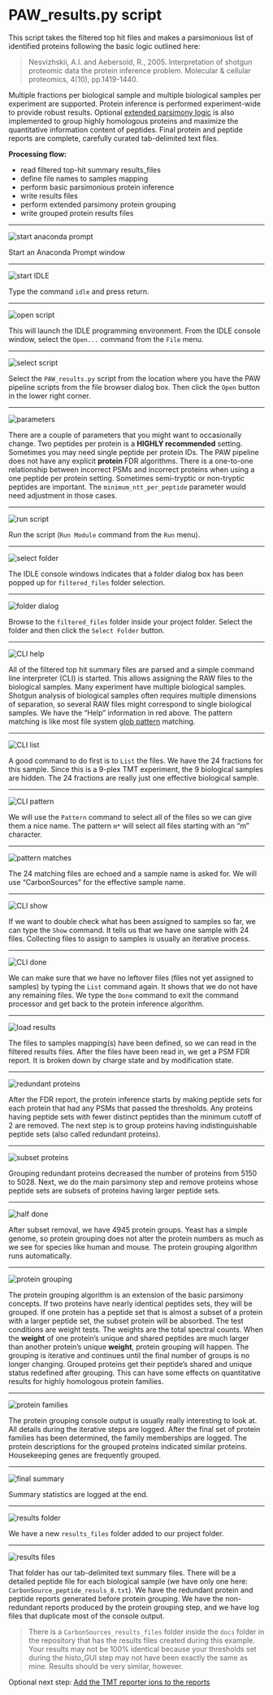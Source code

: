 # PAW_results.py script

This script takes the filtered top hit files and makes a parsimonious list of identified proteins following the basic logic outlined here:

> Nesvizhskii, A.I. and Aebersold, R., 2005. Interpretation of shotgun proteomic data the protein inference problem. Molecular & cellular proteomics, 4(10), pp.1419-1440.

Multiple fractions per biological sample and multiple biological samples per experiment are supported. Protein inference is performed experiment-wide to provide robust results. Optional [extended parsimony logic](https://digitalcommons.ohsu.edu/etd/3855/) is also implemented to group highly homologous proteins and maximize the quantitative information content of peptides. Final protein and peptide reports are complete, carefully curated tab-delimited text files.

**Processing flow:**
- read filtered top-hit summary results_files
- define file names to samples mapping
- perform basic parsimonious protein inference
- write results files
- perform extended parsimony protein grouping
- write grouped protein results files

---

![start anaconda prompt](../images/PAW_results/01_anaconda.png)

Start an Anaconda Prompt window

---

![start IDLE](../images/PAW_results/02_idle.png)

Type the command `idle` and press return.

---

![open script](../images/PAW_results/03_open-script.png)

This will launch the IDLE programming environment. From the IDLE console window, select the `Open...` command from the `File` menu.

---

![select script](../images/PAW_results/04_select-script.png)

Select the `PAW_results.py` script from the location where you have the PAW pipeline scripts from the file browser dialog box. Then click the `Open` button in the lower right corner.

---

![parameters](../images/PAW_results/05_parameters.png)

There are a couple of parameters that you might want to occasionally change. Two peptides per protein is a **HIGHLY recommended** setting. Sometimes you may need single peptide per protein IDs. The PAW pipeline does not have any explicit **protein** FDR algorithms. There is a one-to-one relationship between incorrect PSMs and incorrect proteins when using a one peptide per protein setting. Sometimes semi-tryptic or non-tryptic peptides are important. The `minimum_ntt_per_peptide` parameter would need adjustment in those cases.

---

![run script](../images/PAW_results/06_run-script.png)

Run the script (`Run Module` command from the `Run` menu).

---

![select folder](../images/PAW_results/07_select-folder.png)

The IDLE console windows indicates that a folder dialog box has been popped up for `filtered_files` folder selection.

---

![folder dialog](../images/PAW_results/08-folder-dialog.png)

Browse to the `filtered_files` folder inside your project folder. Select the folder and then click the `Select Folder` button.

---

![CLI help](../images/PAW_results/09_CLI-help.png)

All of the filtered top hit summary files are parsed and a simple command line interpreter (CLI) is started. This allows assigning the RAW files to the biological samples. Many experiment have multiple biological samples. Shotgun analysis of biological samples often requires multiple dimensions of separation, so several RAW files might correspond to single biological samples. We have the “Help” information in red above. The pattern matching is like most file system [glob pattern](https://en.wikipedia.org/wiki/Glob_(programming)) matching.

---

![CLI list](../images/PAW_results/10_CLI-list.png)

A good command to do first is to `List` the files. We have the 24 fractions for this sample. Since this is a 9-plex TMT experiment, the 9 biological samples are hidden. The 24 fractions are really just one effective biological sample.

---

![CLI pattern](../images/PAW_results/11_CLI-pattern.png)

We will use the `Pattern` command to select all of the files so we can give them a nice name. The pattern `m*` will select all files starting with an “m” character.

---

![pattern matches](../images/PAW_results/12_pattern-matches.png)

The 24 matching files are echoed and a sample name is asked for. We will use “CarbonSources” for the effective sample name.

---

![CLI show](../images/PAW_results/13_CLI-show.png)

If we want to double check what has been assigned to samples so far, we can type the `Show` command. It tells us that we have one sample with 24 files. Collecting files to assign to samples is usually an iterative process.

---

![CLI done](../images/PAW_results/14_CLI-done.png)

We  can make sure that we have no leftover files (files not yet assigned to samples) by typing the `List` command again. It shows that we do not have any remaining files. We type the `Done` command to exit the command processor and get back to the protein inference algorithm.

---

![load results](../images/PAW_results/15_load-results.png)

The files to samples mapping(s) have been defined, so we can read in the filtered results files. After the files have been read in, we get a PSM FDR report. It is broken down by charge state and by modification state.

---

![redundant proteins](../images/PAW_results/16_redundants.png)

After the FDR report, the protein inference starts by making peptide sets for each protein that had any PSMs that passed the thresholds. Any proteins having peptide sets with fewer distinct peptides than the minimum cutoff of 2 are removed. The next step is to group proteins having indistinguishable peptide sets (also called redundant proteins).

---

![subset proteins](../images/PAW_results/17_subsets.png)

Grouping redundant proteins decreased the number of proteins from 5150 to 5028. Next, we do the main parsimony step and remove proteins whose peptide sets are subsets of proteins having larger peptide sets.

---

![half done](../images/PAW_results/18_half-done.png)

After subset removal, we have 4945 protein groups. Yeast has a simple genome, so protein grouping does not alter the protein numbers as much as we see for species like human and mouse. The protein grouping algorithm runs automatically.

---

![protein grouping](../images/PAW_results/19_protein-grouping.png)

The protein grouping algorithm is an extension of the basic parsimony concepts. If two proteins have nearly identical peptides sets, they will be grouped. If one protein has a peptide set that is almost a subset of a protein with a larger peptide set, the subset protein will be absorbed. The test conditions are weight tests. The weights are the total spectral counts. When the **weight** of one protein’s unique and shared peptides are much larger than another protein’s unique **weight**, protein grouping will happen. The grouping is iterative and continues until the final number of groups is no longer changing. Grouped proteins get their peptide’s shared and unique status redefined after grouping. This can have some effects on quantitative results for highly homologous protein families.

---

![protein families](../images/PAW_results/20_protein-families.png)

The protein grouping console output is usually really interesting to look at. All details during the iterative steps are logged. After the final set of protein families has been determined, the family memberships are logged. The protein descriptions for the grouped proteins indicated similar proteins. Housekeeping genes are frequently grouped.

---

![final summary](../images/PAW_results/21_final-summary.png)

Summary statistics are logged at the end.

---

![results folder](../images/PAW_results/22_results-folder.png)

We have a new `results_files` folder added to our project folder.

---

![results files](../images/PAW_results/23_results-files.png)

That folder has our tab-delimited text summary files. There will be a detailed peptide file for each biological sample (we have only one here: `CarbonSource_peptide_resuls_8.txt`). We have the redundant protein and peptide reports generated before protein grouping. We have the non-redundant reports produced by the protein grouping step, and we have log files that duplicate most of the console output.

> There is a `CarbonSources_results_files` folder inside the `docs` folder in the repository that has the results files created during this example. Your results may not be 100% identical because your thresholds set during the histo_GUI step may not have been exactly the same as mine. Results should be very similar, however.

Optional next step: [Add the TMT reporter ions to the reports](add_TMT_intensities.md)

